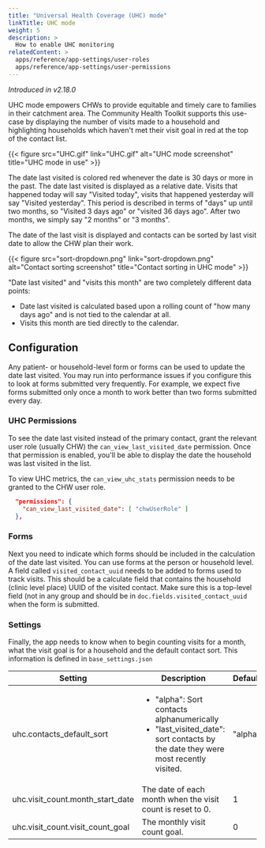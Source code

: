 ```yaml
---
title: "Universal Health Coverage (UHC) mode"
linkTitle: UHC mode
weight: 5
description: >
  How to enable UHC monitoring
relatedContent: >
  apps/reference/app-settings/user-roles
  apps/reference/app-settings/user-permissions
---
```


_Introduced in v2.18.0_

UHC mode empowers CHWs to provide equitable and timely care to families in their catchment area. The Community Health Toolkit supports this use-case by displaying the number of
visits made to a household and highlighting households which haven't met their visit goal in red at the top of the contact list.

{{< figure src="UHC.gif" link="UHC.gif" alt="UHC mode screenshot" title="UHC mode in use" >}}

The date last visited is colored red whenever the date is 30 days or more in the past. The date last visited is displayed as a relative date. Visits that happened today will say "Visited today", visits that happened yesterday will say "Visited yesterday". This period is described in terms of "days" up until two months, so "Visited 3 days ago" or "visited 36 days ago". After two months, we simply say "2 months" or "3 months".

The date of the last visit is displayed and contacts can be sorted by last visit date to allow the CHW plan their work.

{{< figure src="sort-dropdown.png" link="sort-dropdown.png" alt="Contact sorting screenshot" title="Contact sorting in UHC mode" >}}

"Date last visited" and "visits this month" are two completely different data points:
- Date last visited is calculated based upon a rolling count of "how many days ago" and is not tied to the calendar at all.
- Visits this month are tied directly to the calendar.

## Configuration

Any patient- or household-level form or forms can be used to update the date last visited. You may run into performance issues if you configure this to look at forms submitted very frequently. For example, we expect five forms submitted only once a month to work better than two forms submitted every day.

### UHC Permissions

To see the date last visited instead of the primary contact, grant the relevant user role (usually CHW) the `can_view_last_visited_date` permission. Once that permission is enabled, you'll be able to display the date the household was last visited in the list.

To view UHC metrics, the `can_view_uhc_stats` permission needs to be granted to the CHW user role.

```json
  "permissions": {
    "can_view_last_visited_date": [ "chwUserRole" ]
  },
```

### Forms

Next you need to indicate which forms should be included in the calculation of the date last visited. You can use forms at the person or household level. A field called `visited_contact_uuid` needs to be added to forms used to track visits. This should be a calculate field that contains the household (clinic level place) UUID of the visited contact. Make sure this is a top-level field (not in any group and should be in `doc.fields.visited_contact_uuid` when the form is submitted.

### Settings

Finally, the app needs to know when to begin counting visits for a month, what the visit goal is for a household and the default contact sort. This information is defined in `base_settings.json`

| Setting              | Description | Default | Version |
|----------------------|---------|---------|---------|
| uhc.contacts_default_sort | <ul><li>"alpha": Sort contacts alphanumerically</li><li>"last_visited_date": sort contacts by the date they were most recently visited.</li></ul> | "alpha" | 2.18.0 |
| uhc.visit_count.month_start_date | The date of each month when the visit count is reset to 0. | 1 |2.18.0 |
| uhc.visit_count.visit_count_goal | The monthly visit count goal. | 0 | 2.18.0 |
